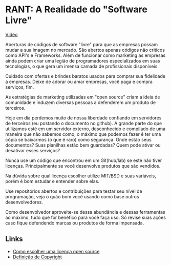 # RANT: A Realidade do "Software Livre"
[Video](https://www.youtube.com/watch?v=FVy1fZhNSDA)

Aberturas de códigos de software "livre" para que as empresas possam mudar a sua imagem no mercado. São abertos apenas códigos não criticos como API's e Frameworks. Além de funcionar como marketing as empresas ainda podem criar uma legião de programadores especializados em suas tecnologias, o que gera um imensa camada de profissionais disponíveis.

Cuidado com ofertas e brindes baratos usados para comprar sua fidelidade á empresas. Deixe de adorar ou amar empresas, você paga e compra serviços, fim.

As estratégias de marketing utilizadas em "open source" criam a ideia de comunidade e induzem diversas pessoas a defenderem um produto de terceiros.

Hoje em dia perdemos muito de nossa liberdade confiando em servidores de terceiros (eu postando o documento no github). A grande parte do que utilizamos esté em um servidor externo, desconhecido e compilado de uma maneira que não sabemos como, o máximo que podemos fazer é ter uma cópia se baixarmos (o que é raro) como segurança. Onde estão seus documentos? Suas planilhas estão bem guardadas? Quem pode ativar ou desativar esses serviços?

Nunca use um código que encontrou em um Git(hub/lab) se este não tiver licenças. Principalmente se você desenvolve produtos que são vendidos.

Na dúvida sobre qual licença escolher utilize MIT/BSD e suas variáveis, porém é bom estudar e entender sobre elas.

Use repositórios abertos e contribuições para testar seu nível de programação, veja o quão bom você usando como base outros desenvolvedores.

Como desenvolvedor aproveite-se dessa abundância e dessas ferramentas ao máximo, tudo que for benéfico para você faça uso. Só revise suas ações caso fique defendendo marcas ou produtos de forma impensada. 

## Links

- [Como escolher uma licença open source](https://choosealicense.com/)
- [Definição de Copyright](https://www.thebalancesmb.com/copyright-definition-2948254)